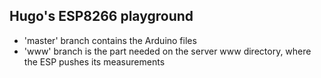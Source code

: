 ## Hugo's ESP8266 playground

- 'master' branch contains the Arduino files
- 'www' branch is the part needed on the server www directory, where the ESP pushes its measurements
